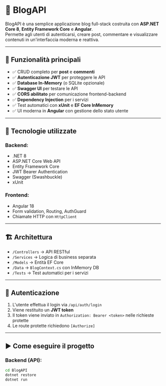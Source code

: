 # 📝 BlogAPI

BlogAPI è una semplice applicazione blog full-stack costruita con **ASP.NET Core 8**, **Entity Framework Core** e **Angular**.  
Permette agli utenti di autenticarsi, creare post, commentare e visualizzare contenuti in un'interfaccia moderna e reattiva.

---

## 🚀 Funzionalità principali

- ✅ CRUD completo per **post** e **commenti**
- ✅ **Autenticazione JWT** per proteggere le API
- ✅ **Database In-Memory** (o SQLite opzionale)
- ✅ **Swagger UI** per testare le API
- ✅ **CORS abilitato** per comunicazione frontend-backend
- ✅ **Dependency Injection** per i servizi
- ✅ Test automatici con **xUnit** e **EF Core InMemory**
- ✅ UI moderna in **Angular** con gestione dello stato utente

---

## 🧰 Tecnologie utilizzate

### Backend:
- .NET 8
- ASP.NET Core Web API
- Entity Framework Core
- JWT Bearer Authentication
- Swagger (Swashbuckle)
- xUnit

### Frontend:
- Angular 18
- Form validation, Routing, AuthGuard
- Chiamate HTTP con `HttpClient`

---

## 🏗️ Architettura

- `/Controllers` → API RESTful
- `/Services` → Logica di business separata
- `/Models` → Entità EF Core
- `/Data` → `BlogContext.cs` con InMemory DB
- `/Tests` → Test automatici per i servizi

---

## 🔐 Autenticazione

1. L'utente effettua il login via `/api/auth/login`
2. Viene restituito un **JWT token**
3. Il token viene inviato in `Authorization: Bearer <token>` nelle richieste protette
4. Le route protette richiedono `[Authorize]`

---

## ▶️ Come eseguire il progetto

### Backend (API):

```bash
cd BlogAPI
dotnet restore
dotnet run
